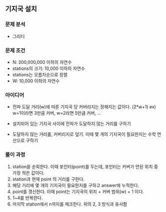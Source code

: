 ## 기지국 설치

### 문제 분석
- 그리디

### 문제 조건
- N: 200,000,000 이하의 자연수
- stations의 크기: 10,000 이하의 자연수
- stations는 오름차순으로 정렬
- W: 10,000 이하의 자연수

### 아이디어
- 전파 도달 거리(w)에 따른 기지국 당 커버리지는 정해지는 값이다. (2*w+1)
ex) w=1이라면 3만큼 커버, w=2라면 5만큼 커버, ...

- 설치되어 있는 기지국 사이에 전파가 도달하지 않는 거리를 구하기
- 도달하지 않는 거리를, 커버리지로 덮기. 이때 몇 개의 기지국이 필요한지는 수학 연산으로 구하기

### 풀이 과정
1. station을 순회한다. 이때 포인터(point)를 두는데, 포인터는 커버가 안된 위치 중 가장 작은 값이다.
2. station과 현재 point 의 거리를 구한다.
3. 해당 거리에 몇 개의 기지국이 필요한지를 구하고 answer에 누적한다.
4. point를 갱신한다. 이때 point는 기지국의 위치 + 커버 범위(w) + 1 이다.
5. 1~4를 반복한다.
6. 마지막 station에서 n까지를 체크한다. 위의 2, 3 방식과 유사함